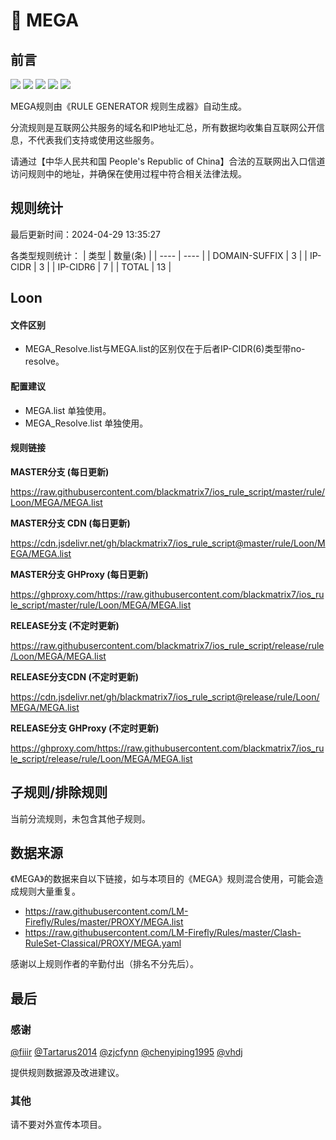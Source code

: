 # 🧸 MEGA

## 前言

![](https://shields.io/badge/-移除重复规则-ff69b4) ![](https://shields.io/badge/-DOMAIN与DOMAIN--SUFFIX合并-green) ![](https://shields.io/badge/-DOMAIN--SUFFIX间合并-critical) ![](https://shields.io/badge/-DOMAIN--SUFFIX与DOMAIN--KEYWORD合并-blue) ![](https://shields.io/badge/-IP--CIDR(6)合并-blueviolet) 

MEGA规则由《RULE GENERATOR 规则生成器》自动生成。

分流规则是互联网公共服务的域名和IP地址汇总，所有数据均收集自互联网公开信息，不代表我们支持或使用这些服务。

请通过【中华人民共和国 People's Republic of China】合法的互联网出入口信道访问规则中的地址，并确保在使用过程中符合相关法律法规。

## 规则统计

最后更新时间：2024-04-29 13:35:27

各类型规则统计：
| 类型 | 数量(条)  | 
| ---- | ----  |
| DOMAIN-SUFFIX | 3  | 
| IP-CIDR | 3  | 
| IP-CIDR6 | 7  | 
| TOTAL | 13  | 


## Loon 

#### 文件区别
- MEGA_Resolve.list与MEGA.list的区别仅在于后者IP-CIDR(6)类型带no-resolve。

#### 配置建议
- MEGA.list 单独使用。
- MEGA_Resolve.list 单独使用。

#### 规则链接
**MASTER分支 (每日更新)**

https://raw.githubusercontent.com/blackmatrix7/ios_rule_script/master/rule/Loon/MEGA/MEGA.list

**MASTER分支 CDN (每日更新)**

https://cdn.jsdelivr.net/gh/blackmatrix7/ios_rule_script@master/rule/Loon/MEGA/MEGA.list

**MASTER分支 GHProxy (每日更新)**

https://ghproxy.com/https://raw.githubusercontent.com/blackmatrix7/ios_rule_script/master/rule/Loon/MEGA/MEGA.list

**RELEASE分支 (不定时更新)**

https://raw.githubusercontent.com/blackmatrix7/ios_rule_script/release/rule/Loon/MEGA/MEGA.list

**RELEASE分支CDN (不定时更新)**

https://cdn.jsdelivr.net/gh/blackmatrix7/ios_rule_script@release/rule/Loon/MEGA/MEGA.list

**RELEASE分支 GHProxy (不定时更新)**

https://ghproxy.com/https://raw.githubusercontent.com/blackmatrix7/ios_rule_script/release/rule/Loon/MEGA/MEGA.list

## 子规则/排除规则


当前分流规则，未包含其他子规则。

## 数据来源

《MEGA》的数据来自以下链接，如与本项目的《MEGA》规则混合使用，可能会造成规则大量重复。

- https://raw.githubusercontent.com/LM-Firefly/Rules/master/PROXY/MEGA.list
- https://raw.githubusercontent.com/LM-Firefly/Rules/master/Clash-RuleSet-Classical/PROXY/MEGA.yaml


感谢以上规则作者的辛勤付出（排名不分先后）。

## 最后

### 感谢

[@fiiir](https://github.com/fiiir) [@Tartarus2014](https://github.com/Tartarus2014) [@zjcfynn](https://github.com/zjcfynn) [@chenyiping1995](https://github.com/chenyiping1995) [@vhdj](https://github.com/vhdj)

提供规则数据源及改进建议。

### 其他

请不要对外宣传本项目。